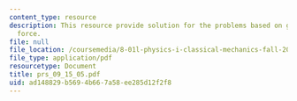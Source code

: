 ```yaml
---
content_type: resource
description: This resource provide solution for the problems based on gravity and
  force.
file: null
file_location: /coursemedia/8-01l-physics-i-classical-mechanics-fall-2005/ad148829b5694b667a58ee285d12f2f8_prs_09_15_05.pdf
file_type: application/pdf
resourcetype: Document
title: prs_09_15_05.pdf
uid: ad148829-b569-4b66-7a58-ee285d12f2f8
---
```

